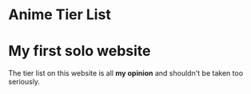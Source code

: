 # Anime Tier List

# My first solo website

The tier list on this website is all **my opinion** and shouldn't be taken too seriously.